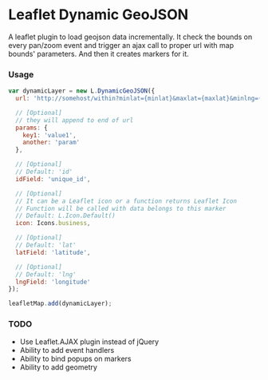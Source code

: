 # Leaflet Dynamic GeoJSON

A leaflet plugin to load geojson data incrementally. It check the bounds on every pan/zoom event and trigger an ajax call to proper url with map bounds' parameters. And then it creates markers for it.

### Usage
```javascript
var dynamicLayer = new L.DynamicGeoJSON({
  url: 'http://somehost/within?minlat={minlat}&maxlat={maxlat}&minlng={minlng}&maxlng={maxlng}',

  // [Optional]
  // they will append to end of url 
  params: { 
    key1: 'value1',
    another: 'param'
  },

  // [Optional]
  // Default: 'id'
  idField: 'unique_id',

  // [Optional] 
  // It can be a Leaflet icon or a function returns Leaflet Icon
  // Function will be called with data belongs to this marker
  // Default: L.Icon.Default()
  icon: Icons.business,

  // [Optional]
  // Default: 'lat'
  latField: 'latitude',

  // [Optional]
  // Default: 'lng'
  lngField: 'longitude'
});

leafletMap.add(dynamicLayer);
```

### TODO
* Use Leaflet.AJAX plugin instead of jQuery
* Ability to add event handlers
* Ability to bind popups on markers
* Ability to add geometry